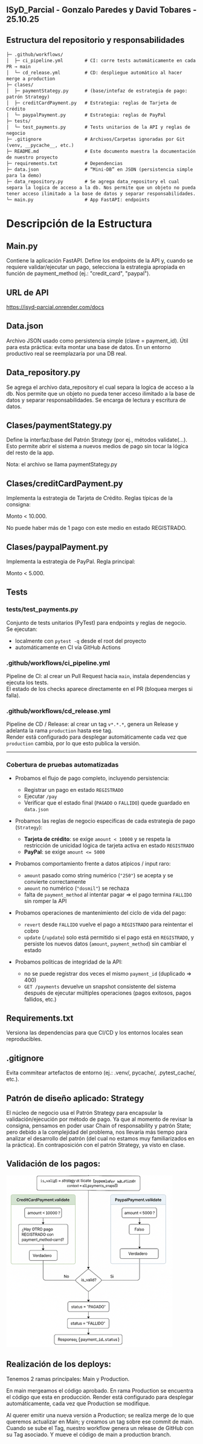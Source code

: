 ## ISyD_Parcial - Gonzalo Paredes y David Tobares - 25.10.25
## Estructura del repositorio y responsabilidades

```
├─ .github/workflows/
│  ├─ ci_pipeline.yml        # CI: corre tests automáticamente en cada PR → main
│  └─ cd_release.yml         # CD: despliegue automático al hacer merge a production
├─ clases/
│  ├─ paymentStategy.py      # (base/intefaz de estrategia de pago: patrón Strategy)
│  ├─ creditCardPayment.py   # Estrategia: reglas de Tarjeta de Crédito
│  └─ paypalPayment.py       # Estrategia: reglas de PayPal
├─ tests/
│  └─ test_payments.py       # Tests unitarios de la API y reglas de negocio
├─ .gitignore                # Archivos/Carpetas ignoradas por Git (venv, __pycache__, etc.)
├─ README.md                 # Este documento muestra la documentación de nuestro proyecto 
├─ requirements.txt          # Dependencias
├─ data.json                 # “Mini-DB” en JSON (persistencia simple para la demo)
├─ data_repository.py        # Se agrega data_repository el cual separa la logica de acceso a la db. Nos permite que un objeto no pueda tener acceso ilimitado a la base de datos y separar responsabilidades.
└─ main.py                   # App FastAPI: endpoints
```

# Descripción de la Estructura
## Main.py

Contiene la aplicación FastAPI. Define los endpoints de la API y, cuando se requiere validar/ejecutar un pago, selecciona la estrategia apropiada en función de payment_method (ej.: "credit_card", "paypal"). 

## URL de API
https://isyd-parcial.onrender.com/docs

## Data.json

Archivo JSON usado como persistencia simple (clave = payment_id). Útil para esta práctica: evita montar una base de datos. En un entorno productivo real se reemplazaría por una DB real.

## Data_repository.py
Se agrega el archivo data_repository el cual separa la logica de acceso a la db. Nos permite que un objeto no pueda tener acceso ilimitado a la base de datos y separar responsabilidades. Se encarga de lectura y escritura de datos. 

## Clases/paymentStategy.py
Define la interfaz/base del Patrón Strategy (por ej., métodos validate(...). Esto permite abrir el sistema a nuevos medios de pago sin tocar la lógica del resto de la app.

Nota: el archivo se llama paymentStategy.py

## Clases/creditCardPayment.py
Implementa la estrategia de Tarjeta de Crédito. Reglas típicas de la consigna:

Monto < 10.000.

No puede haber más de 1 pago con este medio en estado REGISTRADO.

## Clases/paypalPayment.py
Implementa la estrategia de PayPal. Regla principal:

Monto < 5.000.

## Tests

### tests/test_payments.py
Conjunto de tests unitarios (PyTest) para endpoints y reglas de negocio.  
Se ejecutan:
- localmente con `pytest -q` desde el root del proyecto
- automáticamente en CI vía GitHub Actions

### .github/workflows/ci_pipeline.yml
Pipeline de CI: al crear un Pull Request hacia `main`, instala dependencias y ejecuta los tests.  
El estado de los checks aparece directamente en el PR (bloquea merges si falla).

### .github/workflows/cd_release.yml
Pipeline de CD / Release: al crear un tag `v*.*.*`, genera un Release y adelanta la rama `production` hasta ese tag.  
Render está configurado para desplegar automáticamente cada vez que `production` cambia, por lo que esto publica la versión.

---

### Cobertura de pruebas automatizadas

- Probamos el flujo de pago completo, incluyendo persistencia:
  - Registrar un pago en estado `REGISTRADO`
  - Ejecutar `/pay`
  - Verificar que el estado final (`PAGADO` o `FALLIDO`) quede guardado en `data.json`

- Probamos las reglas de negocio específicas de cada estrategia de pago (`Strategy`):
  - **Tarjeta de crédito**: se exige `amount < 10000` y se respeta la restricción de unicidad lógica de tarjeta activa en estado `REGISTRADO`
  - **PayPal**: se exige `amount <= 5000`

- Probamos comportamiento frente a datos atípicos / input raro:
  - `amount` pasado como string numérico (`"250"`) se acepta y se convierte correctamente
  - `amount` no numérico (`"dosmil"`) se rechaza
  - falta de `payment_method` al intentar pagar ⇒ el pago termina `FALLIDO` sin romper la API

- Probamos operaciones de mantenimiento del ciclo de vida del pago:
  - `revert` desde `FALLIDO` vuelve el pago a `REGISTRADO` para reintentar el cobro
  - `update` (`/update`) solo está permitido si el pago está en `REGISTRADO`, y persiste los nuevos datos (`amount`, `payment_method`) sin cambiar el estado

- Probamos políticas de integridad de la API:
  - no se puede registrar dos veces el mismo `payment_id` (duplicado ⇒ 400)
  - `GET /payments` devuelve un snapshot consistente del sistema después de ejecutar múltiples operaciones (pagos exitosos, pagos fallidos, etc.)



## Requirements.txt
Versiona las dependencias para que CI/CD y los entornos locales sean reproducibles.

## .gitignore
Evita commitear artefactos de entorno (ej.: .venv/, pycache/, .pytest_cache/, etc.).

## Patrón de diseño aplicado: Strategy
El núcleo de negocio usa el Patrón Strategy para encapsular la validación/ejecución por método de pago.
Ya que al momento de revisar la consigna, pensamos en poder usar Chain of responsability y patrón State; pero debido a la complejidad del problema, nos llevaría más tiempo para analizar el desarrollo del patrón (del cual no estamos muy familiarizados en la práctica). 
En contraposición con el patrón Strategy, ya visto en clase. 

## Validación de los pagos: 

![alt text](image.png)


## Realización de los deploys: 

Tenemos 2 ramas principales: 
Main y Production.

En main mergeamos el código aprobado. 
En rama Production se encuentra el código que esta en producción. Render está configurado para desplegar automáticamente, cada vez que Production se modifique. 

Al querer emitir una nueva versión a Production; se realiza merge de lo que queremos actualizar en Main; y creamos un tag sobre ese commit de main. 
Cuando se sube el Tag, nuestro workflow genera un release de GitHub con su Tag asociado. Y mueve el código de main a production branch.  



